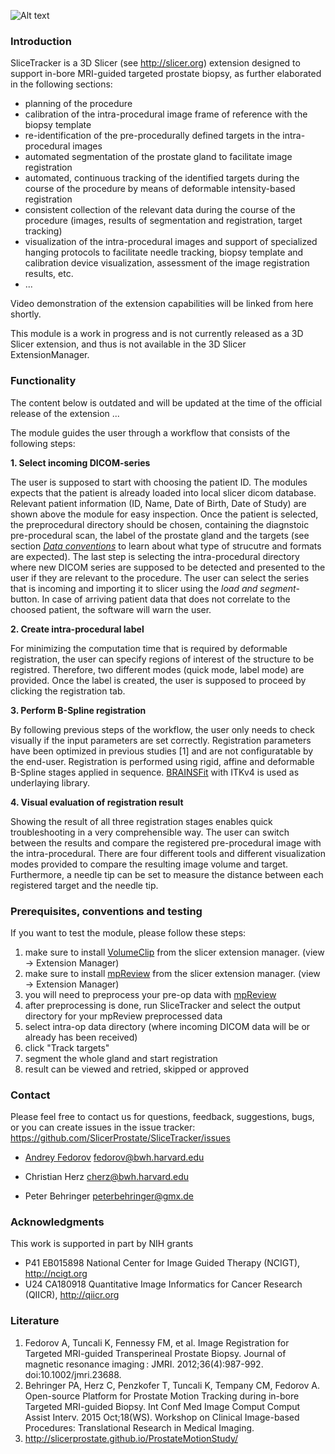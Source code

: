 ![Alt text](SliceTracker/Resources/Icons/SliceTracker.png)


### Introduction

SliceTracker is a 3D Slicer (see http://slicer.org) extension designed to support in-bore MRI-guided targeted prostate biopsy, as further elaborated in the following sections:

* planning of the procedure
* calibration of the intra-procedural image frame of reference with the biopsy template
* re-identification of the pre-procedurally defined targets in the intra-procedural images
* automated segmentation of the prostate gland to facilitate image registration
* automated, continuous tracking of the identified targets during the course of the procedure by means of deformable intensity-based registration
* consistent collection of the relevant data during the course of the procedure (images, results of segmentation and registration, target tracking)
* visualization of the intra-procedural images and support of specialized hanging protocols to facilitate needle tracking, biopsy template and calibration device visualization, assessment of the image registration results, etc.
* ...

Video demonstration of the extension capabilities will be linked from here shortly.

This module is a work in progress and is not currently released as a 3D Slicer extension, and thus is not available in the 3D Slicer ExtensionManager.

### Functionality

The content below is outdated and will be updated at the time of the official release of the extension ...

The module guides the user through a workflow that consists of the following steps:

**1. Select incoming DICOM-series**
  
  The user is supposed to start with choosing the patient ID. The modules expects that the patient is already loaded into       local slicer dicom database. Relevant patient information (ID, Name, Date of Birth, Date of Study) are shown above the        module for easy inspection. Once the patient is selected, the preprocedural directory should be chosen, containing the        diagnstoic pre-procedural scan, the label of the prostate gland and the targets (see section [*Data                           conventions*](https://github.com/PeterBehringer/Registration/blob/master/README.md#data-conventions) to learn about what      type of strucutre and formats are expected). The last step is selecting the intra-procedural directory where new DICOM        series are supposed to be detected and presented to the user if they are relevant to the procedure. The user can select the   series that is incoming and importing it to slicer using the *load and segment*-button. In case of arriving patient data      that does not correlate to the choosed patient, the software will warn the user. 

**2. Create intra-procedural label**

  For minimizing the computation time that is required by deformable registration, the user can specify regions of interest of   the structure to be registred. Therefore, two different modes (quick mode, label mode) are provided. Once the label is        created, the user is supposed to proceed by clicking the registration tab. 
  
**3. Perform B-Spline registration**

  By following previous steps of the workflow, the user only needs to check visually if the input parameters are set            correctly. Registration parameters have been optimized in previous studies [1] and are not configuratable by the end-user.    Registration is performed using rigid, affine and deformable B-Spline stages applied in sequence.                             [BRAINSFit](https://github.com/BRAINSia/BRAINSTools/tree/master/BRAINSFit) with ITKv4 is used as underlaying library. 
  
**4. Visual evaluation of registration result**

  Showing the result of all three registration stages enables quick troubleshooting in a very comprehensible way. The user can   switch between the results and compare the registered pre-procedural image with the intra-procedural. There are four          different tools and different visualization modes provided to compare the resulting image volume and target. Furthermore, a   needle tip can be set to measure the distance between each registered target and the needle tip. 

### Prerequisites, conventions and testing

If you want to test the module, please follow these steps:

1. make sure to install [VolumeClip](https://www.slicer.org/slicerWiki/index.php/Documentation/Nightly/Extensions/VolumeClip) from the slicer extension manager. (view -> Extension Manager)
2. make sure to install [mpReview](https://github.com/SlicerProstate/mpReview) from the slicer extension manager. (view -> Extension Manager)
3. you will need to preprocess your pre-op data with [mpReview](https://github.com/SlicerProstate/mpReview)
4. after preprocessing is done, run SliceTracker and select the output directory for your mpReview preprocessed data
5. select intra-op data directory (where incoming DICOM data will be or already has been received)
6. click "Track targets"
7. segment the whole gland and start registration
8. result can be viewed and retried, skipped or approved

### Contact

Please feel free to contact us for questions, feedback, suggestions, bugs, or you can create issues in the issue tracker: https://github.com/SlicerProstate/SliceTracker/issues

* [Andrey Fedorov](https://github.com/fedorov) fedorov@bwh.harvard.edu

* Christian Herz cherz@bwh.harvard.edu

* Peter Behringer peterbehringer@gmx.de

### Acknowledgments

This work is supported in part by NIH grants 

* P41 EB015898 National Center for Image Guided Therapy (NCIGT), http://ncigt.org
* U24 CA180918 Quantitative Image Informatics for Cancer Research (QIICR), http://qiicr.org


### Literature

1. Fedorov A, Tuncali K, Fennessy FM, et al. Image Registration for Targeted MRI-guided Transperineal Prostate Biopsy. Journal of magnetic resonance imaging : JMRI. 2012;36(4):987-992. doi:10.1002/jmri.23688.
2. Behringer PA, Herz C, Penzkofer T, Tuncali K, Tempany CM, Fedorov A. Open-­source Platform for Prostate Motion Tracking during in­-bore Targeted MRI­-guided Biopsy. Int Conf Med Image Comput Comput Assist Interv. 2015 Oct;18(WS). Workshop on Clinical Image-based Procedures: Translational Research in Medical Imaging.
3. http://slicerprostate.github.io/ProstateMotionStudy/
